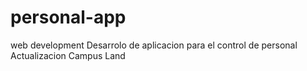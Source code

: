 # personal-app
web development
Desarrolo de aplicacion para el control de personal
Actualizacion Campus Land
